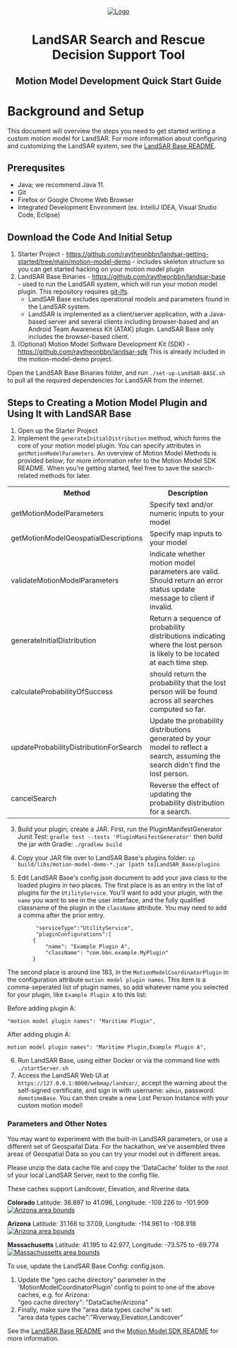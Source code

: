 <br />
<p align="center">
  <a href="#">
    <img src="LandSAR_logo_nobox.png" alt="Logo" >
  </a>

  <h1 align="center">LandSAR Search and Rescue Decision Support Tool</h1>
  <h2 align="center">Motion Model Development Quick Start Guide</h2>
</p>


# Background and Setup

This document will overview the steps you need to get started writing a custom motion model for LandSAR. For more information about configuring and customizing the LandSAR system, see the <a href="https://github.com/raytheonbbn/landsar-base/blob/main/README.md">LandSAR Base README</a>.


## Prerequsites 

* Java; we recommend Java 11.
* Git
* Firefox or Google Chrome Web Browser 
* Integrated Development Environment (ex. IntelliJ IDEA, Visual Studio Code, Eclipse)


## Download the Code And Initial Setup

1. Starter Project - https://github.com/raytheonbbn/landsar-getting-started/tree/main/motion-model-demo - includes skeleton structure so you can get started hacking on your motion model plugin
2. LandSAR Base Binaries - https://github.com/raytheonbbn/landsar-base - used to run the LandSAR system, which will run your motion model plugin. This repository requires <a href="https://git-lfs.com/">git-lfs</a>. 
    * LandSAR Base excludes operational models and parameters found in the LandSAR system. 
    * LandSAR is implemented as a client/server application, with a Java-based server and several clients including browser-based and an Android Team Awareness Kit (ATAK) plugin. LandSAR Base only includes the browser-based client. 
3. (Optional) Motion Model Software Development Kit (SDK) - https://github.com/raytheonbbn/landsar-sdk This is already included in the motion-model-demo project.

Open the LandSAR Base Binaries folder, and run `./set-up-LandSAR-BASE.sh` to pull all the required dependencies for LandSAR from the internet.

## Steps to Creating a Motion Model Plugin and Using It with LandSAR Base
1. Open up the Starter Project
2. Implement the `generateInitialDistribution` method, which forms the core of your motion model plugin. You can specify attributes in `getMotionModelParameters`. An overview of Motion Model Methods is provided below; for more information refer to the Motion Model SDK README. When you're getting started, feel free to save the search-related methods for later. 
<table>
<tr>
<th>Method</th><th>Description</th>
</tr><tr>
<td>getMotionModelParameters</td><td>Specify text and/or numeric inputs to your model</td>
</tr><tr>
<td>getMotionModelGeospatialDescriptions</td><td>Specify map inputs to your model</td>
</tr><tr>
<td>validateMotionModelParameters</td><td>indicate whether motion model parameters
are valid. Should return an error status update message to client if invalid.</td>
</tr><tr>
<td>generateInitialDistribution</td><td>Return a sequence of probability distributions
indicating where the lost person is likely to be located at each time step.</td>
</tr><tr>
<td>calculateProbabilityOfSuccess</td><td>should return the probability that the lost person
will be found across all searches computed so far.</td>
</tr><tr>
<td>updateProbabilityDistributionForSearch</td><td>Update the probability distributions generated by your model to reflect a search, assuming the search didn't find the lost person.</td>
</tr><tr>
<td>cancelSearch</td><td>Reverse the effect of updating the probability distribution for a search.</td>
  </tr>
</table>

3. Build your plugin; create a JAR. First, run the PluginManifestGenerator Junit Test: `gradle test --tests 'PluginManifestGenerator'` then build the jar with Gradle: `./gradlew build`  

4. Copy your JAR file over to LandSAR Base's plugins folder: `cp build/libs/motion-model-demo-*.jar [path to]LandSAR_Base/plugins`

5. Edit LandSAR Base's config.json document to add your java class to the loaded plugins in two places. 
The first place is as an entry in the list of plugins for the `UtilityService`. You'll want to add your plugin, with the `name` you want to see in the user interface, and the fully qualified classname of the plugin in the `className` attribute. You may need to add a comma after the prior entry. 

```
         "serviceType":"UtilityService",
         "pluginConfigurations":[
		{
			"name": "Example Plugin A",
			"className": "com.bbn.example.MyPlugin"
		}
```

The second place is around line 183, in the `MotionModelCoordinatorPlugin` in the configuration attribute `motion model plugin names`. This item is a comma-seperated list of plugin names, so add whatever name you selected for your plugin, like `Example Plugin A` to this list:       

Before adding plugin A:
```
"motion model plugin names": "Maritime Plugin",
```
  
  After adding plugin A:   
```  
motion model plugin names": "Maritime Plugin,Example Plugin A",  
```

6. Run LandSAR Base, using either Docker or via the command line with `./startServer.sh`
7. Access the LandSAR Web UI at `https://127.0.0.1:8000/webmap/landsar/`, accept the warning about the self-signed certificate, and sign in with username: `admin`, password: `demotimeBase`. You can then create a new Lost Person Instance with your custom motion model!

### Parameters and Other Notes
You may want to experiment with the built-in LandSAR parameters, or use a different set of Geospaital Data. For the hackathon, we've assembled three areas of Geospatial Data so you can try your model out in different areas. 

Please unzip the data cache file and copy the 'DataCache' folder to the root of your local LandSAR Server, next to the config file.

These caches support Landcover, Elevation, and Riverine data.

<b>Colorado</b> Latitude: 36.897 to 41.096, Longitude: -109.226 to -101.909
<a href="http://bboxfinder.com/#36.897194,-109.226074,41.095912,-101.909180">
  <img src="Colorado.png" alt="Arizona area bounds" >
</a>


<b>Arizona</b>  Latitude: 31.166 to 37.09, Longitude: -114.961 to -108.918
<a href="http://bboxfinder.com/#31.165810,-114.960938,37.090240,-108.918457">
  <img src="Arizona.png" alt="Arizona area bounds" >
</a>


<b>Massachusetts</b> Latitude: 41.195 to 42.977, Longitude: -73.575 to -69.774
<a href="http://bboxfinder.com/#41.195190,-73.575439,42.976521,-69.774170">
  <img src="Massachusetts.png" alt="Massachussetts area bounds" >
</a>

To use, update the LandSAR Base Config: config.json.
1. Update the "geo cache directory" parameter in the 'MotionModelCoordinatorPlugin' config to point to one of the above caches, e.g. for Arizona:  
"geo cache directory": "DataCache/Arizona"
2. Finally, make sure the "area data types cache" is set:  
"area data types cache":"Riverway,Elevation,Landcover"

See the <a href="https://github.com/raytheonbbn/landsar-base/blob/main/README.md">LandSAR Base README</a> and the <a href="https://github.com/raytheonbbn/landsar-sdk/blob/main/README.md">Motion Model SDK README</a> for more information.

